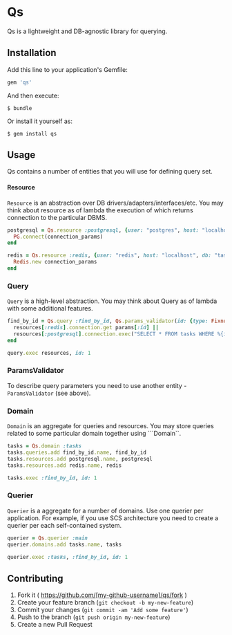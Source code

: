 # Qs

Qs is a lightweight and DB-agnostic library for querying.

## Installation

Add this line to your application's Gemfile:

```ruby
gem 'qs'
```

And then execute:

    $ bundle

Or install it yourself as:

    $ gem install qs

## Usage

Qs contains a number of entities that you will use for defining query set.


#### Resource

```Resource``` is an abstraction over DB drivers/adapters/interfaces/etc. You may think about resource as of lambda the execution of which returns connection to the particular DBMS.

```ruby
postgresql = Qs.resource :postgresql, {user: "postgres", host: "localhost"}, ->(connection_params) do
  PG.connect(connection_params)
end

redis = Qs.resource :redis, {user: "redis", host: "localhost", db: "tasks"}, ->(connection_params) do
  Redis.new connection_params
end
```


### Query

```Query``` is a high-level abstraction. You may think about Query as of lambda with some additional features.

```ruby
find_by_id = Qs.query :find_by_id, Qs.params_validator(id: {type: Fixnum}), ->(resources, params) do
  resources[:redis].connection.get params[:id] ||
  resources[:postgresql].connection.exec("SELECT * FROM tasks WHERE %{id} LIMIT 1;", params)
end

query.exec resources, id: 1
```


### ParamsValidator

To describe query parameters you need to use another entity - ```ParamsValidator``` (see above).


### Domain

```Domain``` is an aggregate for queries and resources. You may store queries related to some particular domain together using ```Domain``.

```ruby
tasks = Qs.domain :tasks
tasks.queries.add find_by_id.name, find_by_id
tasks.resources.add postgresql.name, postgresql
tasks.resources.add redis.name, redis

tasks.exec :find_by_id, id: 1
```

### Querier

```Querier``` is a aggregate for a number of domains. Use one querier per application. For example, if you use SCS architecture you need to create a querier per each self-contained system.

```ruby
querier = Qs.querier :main
querier.domains.add tasks.name, tasks

querier.exec :tasks, :find_by_id, id: 1
```


## Contributing

1. Fork it ( https://github.com/[my-github-username]/qs/fork )
2. Create your feature branch (`git checkout -b my-new-feature`)
3. Commit your changes (`git commit -am 'Add some feature'`)
4. Push to the branch (`git push origin my-new-feature`)
5. Create a new Pull Request
